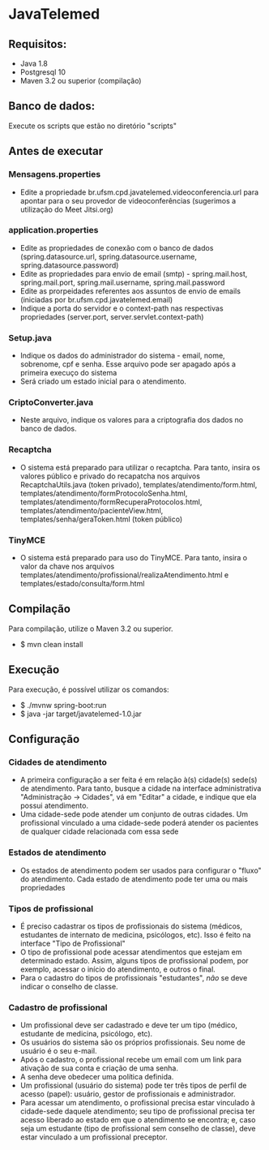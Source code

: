 # JavaTelemed

## Requisitos:
* Java 1.8
* Postgresql 10 
* Maven 3.2 ou superior (compilação)

## Banco de dados:
Execute os scripts que estão no diretório "scripts"

## Antes de executar
### Mensagens.properties 
* Edite a propriedade br.ufsm.cpd.javatelemed.videoconferencia.url para apontar para o seu provedor de videoconferências (sugerimos a utilização do Meet Jitsi.org)
### application.properties 
* Edite as propriedades de conexão com o banco de dados (spring.datasource.url, spring.datasource.username, spring.datasource.password)
* Edite as propriedades para envio de email (smtp) - spring.mail.host, spring.mail.port, spring.mail.username, spring.mail.password
* Edite as prorpeidades referentes aos assuntos de envio de emails (iniciadas por br.ufsm.cpd.javatelemed.email)
* Indique a porta do servidor e o context-path nas respectivas propriedades (server.port, server.servlet.context-path)

### Setup.java
* Indique os dados do administrador do sistema - email, nome, sobrenome, cpf e senha. Esse arquivo pode ser apagado após a primeira execuço do sistema
* Será criado um estado inicial para o atendimento.

### CriptoConverter.java
* Neste arquivo, indique os valores para a criptografia dos dados no banco de dados.

### Recaptcha
* O sistema está preparado para utilizar o recaptcha. Para tanto, insira os valores público e privado do recapatcha nos arquivos RecaptchaUtils.java (token privado), templates/atendimento/form.html, templates/atendimento/formProtocoloSenha.html, templates/atendimento/formRecuperaProtocolos.html, templates/atendimento/pacienteView.html, templates/senha/geraToken.html (token público)

### TinyMCE
* O sistema está preparado para uso do TinyMCE. Para tanto, insira o valor da chave nos arquivos templates/atendimento/profissional/realizaAtendimento.html e templates/estado/consulta/form.html

## Compilação
Para compilação, utilize o Maven 3.2 ou superior.
* $ mvn clean install

## Execução
Para execução, é possível utilizar os comandos: 
* $ ./mvnw spring-boot:run
* $ java -jar target/javatelemed-1.0.jar

## Configuração
### Cidades de atendimento
* A primeira configuração a ser feita é em relação à(s) cidade(s) sede(s) de atendimento. Para tanto, busque a cidade na interface administrativa "Administração -> Cidades", vá em "Editar" a cidade, e indique que ela possui atendimento.
* Uma cidade-sede pode atender um conjunto de outras cidades. Um profissional vinculado a uma cidade-sede poderá atender os pacientes de qualquer cidade relacionada com essa sede

### Estados de atendimento
* Os estados de atendimento podem ser usados para configurar o "fluxo" do atendimento. Cada estado de atendimento pode ter uma ou mais propriedades

### Tipos de profissional
* É preciso cadastrar os tipos de profissionais do sistema (médicos, estudantes de internato de medicina, psicólogos, etc). Isso é feito na interface "Tipo de Profissional"
* O tipo de profissional pode acessar atendimentos que estejam em determinado estado. Assim, alguns tipos de profissional podem, por exemplo, acessar o início do atendimento, e outros o final. 
* Para o cadastro do tipos de profissionais "estudantes", *não* se deve indicar o conselho de classe. 

### Cadastro de profissional
* Um profissional deve ser cadastrado e deve ter um tipo (médico, estudante de medicina, psicólogo, etc). 
* Os usuários do sistema são os próprios profissionais. Seu nome de usuário é o seu e-mail.
* Após o cadastro, o profissional recebe um email com um link para ativação de sua conta e criação de uma senha.
* A senha deve obedecer uma política definida. 
* Um profissional (usuário do sistema) pode ter três tipos de perfil de acesso (papel): usuário, gestor de profissionais e administrador.
* Para acessar um atendimento, o profissional precisa estar vinculado à cidade-sede daquele atendimento; seu tipo de profissional precisa ter acesso liberado ao estado em que o atendimento se encontra; e, caso seja um estudante (tipo de profissional sem conselho de classe), deve estar vinculado a um profissional preceptor.
